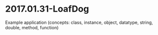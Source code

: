 # 2017.01.31-LoafDog
Example application (concepts: class, instance, object, datatype, string, double, method, function)
